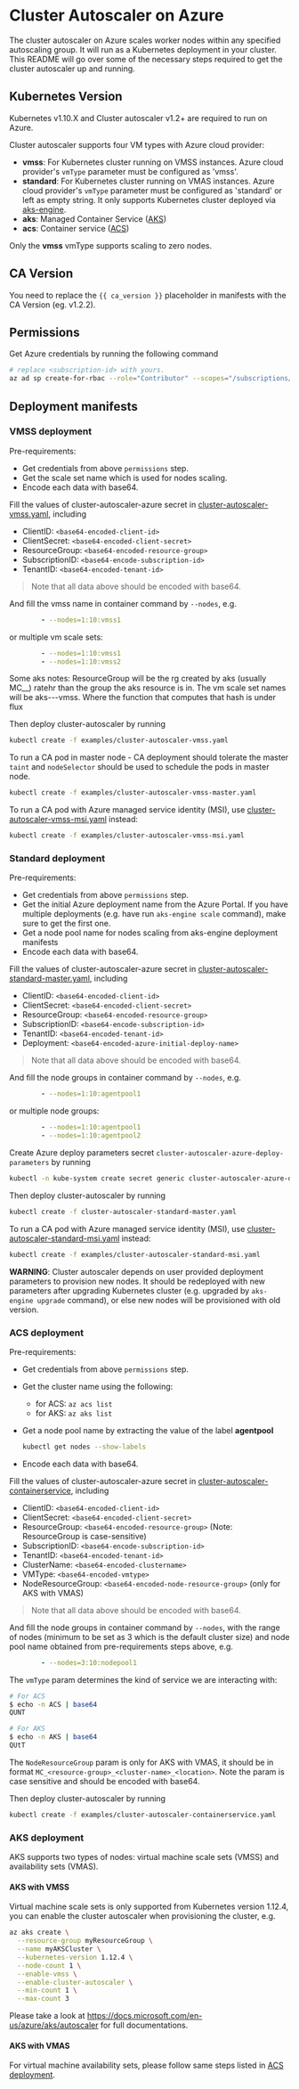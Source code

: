 # Cluster Autoscaler on Azure

The cluster autoscaler on Azure scales worker nodes within any specified autoscaling group. It will run as a Kubernetes deployment in your cluster. This README will go over some of the necessary steps required to get the cluster autoscaler up and running.

## Kubernetes Version

Kubernetes v1.10.X and Cluster autoscaler v1.2+  are required to run on Azure.

Cluster autoscaler supports four VM types with Azure cloud provider:

- **vmss**: For Kubernetes cluster running on VMSS instances. Azure cloud provider's `vmType` parameter must be configured as 'vmss'.
- **standard**: For Kubernetes cluster running on VMAS instances. Azure cloud provider's `vmType` parameter must be configured as 'standard' or left as empty string. It only supports Kubernetes cluster deployed via [aks-engine](https://github.com/Azure/aks-engine).
- **aks**: Managed Container Service ([AKS](https://docs.microsoft.com/en-us/azure/aks/))
- **acs**: Container service ([ACS](https://docs.microsoft.com/en-us/azure/container-service/kubernetes/container-service-intro-kubernetes))

Only the **vmss** vmType supports scaling to zero nodes.

## CA Version

You need to replace the `{{ ca_version }}` placeholder in manifests with the CA Version (eg. v1.2.2).

## Permissions

Get Azure credentials by running the following command

```sh
# replace <subscription-id> with yours.
az ad sp create-for-rbac --role="Contributor" --scopes="/subscriptions/<subscription-id>" --output json
```

## Deployment manifests

### VMSS deployment

Pre-requirements:

- Get credentials from above `permissions` step.
- Get the scale set name which is used for nodes scaling.
- Encode each data with base64.

Fill the values of cluster-autoscaler-azure secret in [cluster-autoscaler-vmss.yaml](examples/cluster-autoscaler-vmss.yaml), including

- ClientID: `<base64-encoded-client-id>`
- ClientSecret: `<base64-encoded-client-secret>`
- ResourceGroup: `<base64-encoded-resource-group>` 
- SubscriptionID: `<base64-encode-subscription-id>`
- TenantID: `<base64-encoded-tenant-id>`

> Note that all data above should be encoded with base64.

And fill the vmss name in container command by `--nodes`, e.g.

```yaml
        - --nodes=1:10:vmss1
```

or multiple vm scale sets:

```yaml
        - --nodes=1:10:vmss1
        - --nodes=1:10:vmss2
```

Some aks notes: ResourceGroup will be the rg created by aks (usually MC_<cluster>_<region>) ratehr than the group the aks resource is in. The vm scale set names will be aks-<nodepool>-<hash>-vmss. Where the function that computes that hash is under flux

Then deploy cluster-autoscaler by running

```sh
kubectl create -f examples/cluster-autoscaler-vmss.yaml
```

To run a CA pod in master node - CA deployment should tolerate the master `taint` and `nodeSelector` should be used to schedule the pods in master node.

```sh
kubectl create -f examples/cluster-autoscaler-vmss-master.yaml
```

To run a CA pod with Azure managed service identity (MSI), use [cluster-autoscaler-vmss-msi.yaml](examples/cluster-autoscaler-vmss-msi.yaml) instead:

```sh
kubectl create -f examples/cluster-autoscaler-vmss-msi.yaml
```

### Standard deployment

Pre-requirements:

- Get credentials from above `permissions` step.
- Get the initial Azure deployment name from the Azure Portal. If you have multiple deployments (e.g. have run `aks-engine scale` command), make sure to get the first one.
- Get a node pool name for nodes scaling from aks-engine deployment manifests
- Encode each data with base64.

Fill the values of cluster-autoscaler-azure secret in [cluster-autoscaler-standard-master.yaml](examples/cluster-autoscaler-standard-master.yaml), including

- ClientID: `<base64-encoded-client-id>`
- ClientSecret: `<base64-encoded-client-secret>`
- ResourceGroup: `<base64-encoded-resource-group>`
- SubscriptionID: `<base64-encode-subscription-id>`
- TenantID: `<base64-encoded-tenant-id>`
- Deployment: `<base64-encoded-azure-initial-deploy-name>`

> Note that all data above should be encoded with base64.

And fill the node groups in container command by `--nodes`, e.g.

```yaml
        - --nodes=1:10:agentpool1
```

or multiple node groups:

```yaml
        - --nodes=1:10:agentpool1
        - --nodes=1:10:agentpool2
```

Create Azure deploy parameters secret `cluster-autoscaler-azure-deploy-parameters` by running

```sh
kubectl -n kube-system create secret generic cluster-autoscaler-azure-deploy-parameters --from-file=deploy-parameters=./_output/<your-output-path>/azuredeploy.parameters.json
```

Then deploy cluster-autoscaler by running

```sh
kubectl create -f cluster-autoscaler-standard-master.yaml
```

To run a CA pod with Azure managed service identity (MSI), use [cluster-autoscaler-standard-msi.yaml](examples/cluster-autoscaler-standard-msi.yaml) instead:

```sh
kubectl create -f examples/cluster-autoscaler-standard-msi.yaml
```

**WARNING**: Cluster autoscaler depends on user provided deployment parameters to provision new nodes. It should be redeployed with new parameters after upgrading Kubernetes cluster (e.g. upgraded by `aks-engine upgrade` command), or else new nodes will be provisioned with old version.

### ACS deployment

Pre-requirements:

- Get credentials from above `permissions` step.
- Get the cluster name using the following:
  - for ACS: `az acs list`
  - for AKS: `az aks list`

- Get a node pool name by extracting the value of the label **agentpool**

  ```sh
  kubectl get nodes --show-labels
  ```

- Encode each data with base64.

Fill the values of cluster-autoscaler-azure secret in [cluster-autoscaler-containerservice](examples/cluster-autoscaler-containerservice.yaml), including

- ClientID: `<base64-encoded-client-id>`
- ClientSecret: `<base64-encoded-client-secret>`
- ResourceGroup: `<base64-encoded-resource-group>` (Note: ResourceGroup is case-sensitive)
- SubscriptionID: `<base64-encode-subscription-id>`
- TenantID: `<base64-encoded-tenant-id>`
- ClusterName: `<base64-encoded-clustername>`
- VMType: `<base64-encoded-vmtype>`
- NodeResourceGroup: `<base64-encoded-node-resource-group>` (only for AKS with VMAS)

> Note that all data above should be encoded with base64.

And fill the node groups in container command by `--nodes`, with the range of nodes (minimum to be set as 3 which is the default cluster size) and node pool name obtained from pre-requirements steps above, e.g.

```yaml
        - --nodes=3:10:nodepool1
```

The `vmType` param determines the kind of service we are interacting with:

```sh
# For ACS
$ echo -n ACS | base64
QUNT

# For AKS
$ echo -n AKS | base64
QUtT
```

The `NodeResourceGroup` param is only for AKS with VMAS, it should be in format `MC_<resource-group>_<cluster-name>_<location>`. Note the param is case sensitive and should be encoded with base64.

Then deploy cluster-autoscaler by running

```sh
kubectl create -f examples/cluster-autoscaler-containerservice.yaml
```

### AKS deployment

AKS supports two types of nodes: virtual machine scale sets (VMSS) and availability sets (VMAS).

#### AKS with VMSS

Virtual machine scale sets is only supported from Kubernetes version 1.12.4, you can enable the cluster autoscaler when provisioning the cluster, e.g.

```sh
az aks create \
  --resource-group myResourceGroup \
  --name myAKSCluster \
  --kubernetes-version 1.12.4 \
  --node-count 1 \
  --enable-vmss \
  --enable-cluster-autoscaler \
  --min-count 1 \
  --max-count 3
```

Please take a look at https://docs.microsoft.com/en-us/azure/aks/autoscaler for full documentations.

#### AKS with VMAS

For virtual machine availability sets, please follow same steps listed in [ACS deployment](#acs-deployment).
